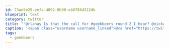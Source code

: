 ```yaml
---
id: 73ae5e29-eefa-4892-8b90-eb0788d322db
blueprint: text
category: twitter
title: "'@rlahay Is that the call for #geekbeers round 2 I hear? @nickwynja"
caption: '<span class="username username_linked">@<a href="https://twitter.com/rlahay" title="Ryan Lahay">rlahay</a></span> Is that the call for <span class="hashtag hashtag_local">#<a href="http://tweettemp.darylchymko.ca/?tag=geekbeers">geekbeers</a> round 2 I hear? <span class="username username_linked">@<a href="https://twitter.com/nickwynja" title="Nick Wynja">nickwynja</a></span>'
tags:
  - geekbeers
---
```

